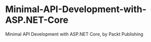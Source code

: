 


# Minimal-API-Development-with-ASP.NET-Core
Minimal API Development with ASP.NET Core, by Packt Publishing
